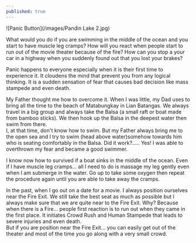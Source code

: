 ```yaml
---
published: true
---
```

![Panic Button](/images/Pandin Lake 2.jpg)

What would you do if you are swimming in the middle of the ocean and you start to have muscle leg cramps? How will you react when people start to run out of the movie theater because of the fire? 
How can you stop a your car in a highway when you suddenly found out that you lost your brakes?

Panic happens to everyone especially when it is their first time to experience it. It cloudens the mind that prevent you from any logical thinking. It is a sudden sensation of fear that causes bad decision like mass stampede and even death.

My Father thought me how to overcome it. When I was little, my Dad uses to bring all the time to the beach of Matabungkay in Lian Batangas. We always travel in a big group and always take the Balsa (a small raft or boat made from bamboo sticks). We then hook up the Balsa in the deepest water then swim from there.   
I, at that time, don't know how to swim. But my Father always bring me to the open sea and I try to swim (head above water)somehow towards him who is seating comfortably in the Balsa. Did it work?..... Yes! I was able to overthrown my fear and became a good swimmer. 

I know now how to survived if a boat sinks in the middle of the ocean. Even if I have muscle leg cramps... all I need to do is massage my leg gently even when I am submerge in the water. Go up to take some oxygen then repeat the procedure again until you are able to take away the cramps.

In the past, when I go out on a date for a movie. I always position ourselves near the Fire Exit. We still take the best seat as much as possible but I always make sure that we are quite near to the Fire Exit. Why? Because when there is a Fire... people first reaction is to run out when they came in the first place. It initiates Crowd Rush and Human Stampede that leads to severe injuries and even death.   
But if you are position near the Fire Exit... you can easily get out of the theater and most of the time you go along with a very small crowd.
